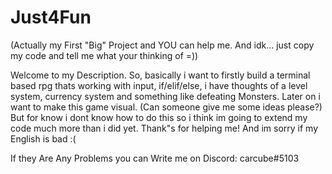 # Just4Fun
(Actually my First "Big" Project and YOU can help me.
And idk... just copy my code and tell me what your thinking of =))

Welcome to my Description.
So, basically i want to firstly build a terminal based rpg thats working with input, if/elif/else, i have thoughts of a level system, currency system and something like defeating Monsters. Later on i want to make this game visual. (Can someone give me some ideas please?)
But for know i dont know how to do this so i think im going to extend my code much more than i did yet.
Thank"s for helping me!
And im sorry if my English is bad :( 

If they Are Any Problems you can Write me on Discord: carcube#5103
